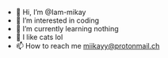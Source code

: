 - 👋 Hi, I’m @Iam-mikay
- 👀 I’m interested in coding
- 🌱 I’m currently learning nothing
- 💞️ I like cats lol
- 📫 How to reach me miikayy@protonmail.ch

 
